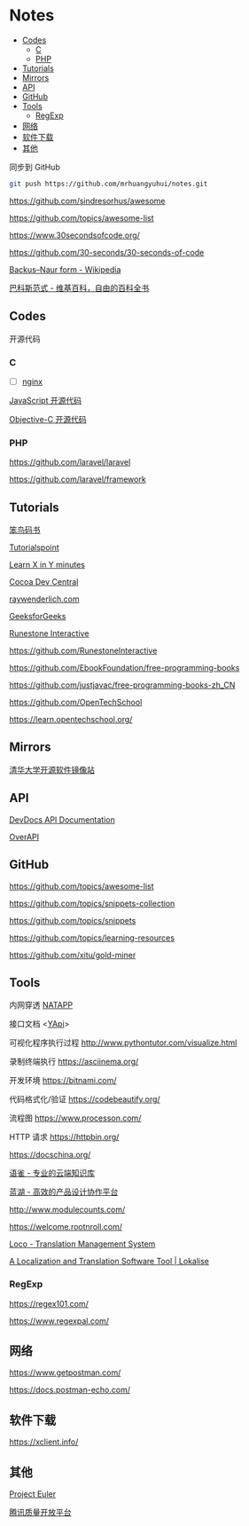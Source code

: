 <!-- omit in toc -->
# Notes

- [Codes](#codes)
  - [C](#c)
  - [PHP](#php)
- [Tutorials](#tutorials)
- [Mirrors](#mirrors)
- [API](#api)
- [GitHub](#github)
- [Tools](#tools)
  - [RegExp](#regexp)
- [网络](#网络)
- [软件下载](#软件下载)
- [其他](#其他)

同步到 GitHub

```bash
git push https://github.com/mrhuangyuhui/notes.git
```

<https://github.com/sindresorhus/awesome>

<https://github.com/topics/awesome-list>

<https://www.30secondsofcode.org/>

<https://github.com/30-seconds/30-seconds-of-code>

[Backus–Naur form - Wikipedia](https://en.wikipedia.org/wiki/Backus%E2%80%93Naur_form)

[巴科斯范式 - 维基百科，自由的百科全书](https://zh.wikipedia.org/wiki/%E5%B7%B4%E7%A7%91%E6%96%AF%E8%8C%83%E5%BC%8F)

## Codes

开源代码

### C

- [ ] [nginx](https://github.com/nginx/nginx)

[JavaScript 开源代码](https://gitee.com/mrhuangyuhui/js-codes)

[Objective-C 开源代码](https://gitee.com/mrhuangyuhui/objc-codes)

### PHP

<https://github.com/laravel/laravel>

<https://github.com/laravel/framework>

## Tutorials

[笨鸟码书](https://flapybooks.com/)

[Tutorialspoint](https://www.tutorialspoint.com/)

[Learn X in Y minutes](https://learnxinyminutes.com/)

[Cocoa Dev Central](http://cocoadevcentral.com/)

[raywenderlich.com](https://www.raywenderlich.com/)

[GeeksforGeeks](https://www.geeksforgeeks.org/)

[Runestone Interactive](https://runestone.academy/runestone/books/index)

<https://github.com/RunestoneInteractive>

<https://github.com/EbookFoundation/free-programming-books>

<https://github.com/justjavac/free-programming-books-zh_CN>

<https://github.com/OpenTechSchool>

<https://learn.opentechschool.org/>

## Mirrors

[清华大学开源软件镜像站](https://mirror.tuna.tsinghua.edu.cn/)

## API

[DevDocs API Documentation](https://devdocs.io/)

[OverAPI](https://overapi.com/)

## GitHub

<https://github.com/topics/awesome-list>

<https://github.com/topics/snippets-collection>

<https://github.com/topics/snippets>

<https://github.com/topics/learning-resources>

<https://github.com/xitu/gold-miner>

## Tools

内网穿透 [NATAPP](https://natapp.cn/)

接口文档 <[YApi](https://yapi.ymfe.org/)>

可视化程序执行过程 <http://www.pythontutor.com/visualize.html>

录制终端执行 <https://asciinema.org/>

开发环境 <https://bitnami.com/>

代码格式化/验证 <https://codebeautify.org/>

流程图 <https://www.processon.com/>

HTTP 请求 <https://httpbin.org/>

<https://docschina.org/>

[语雀 - 专业的云端知识库](https://www.yuque.com/)

[蓝湖 - 高效的产品设计协作平台](https://lanhuapp.com/)

<http://www.modulecounts.com/>

<https://welcome.rootnroll.com/>

[Loco - Translation Management System](https://localise.biz/)

[A Localization and Translation Software Tool | Lokalise](https://lokalise.com/)

<!-- #regexp-tool -->
### RegExp

<https://regex101.com/>

<https://www.regexpal.com/>

## 网络

<https://www.getpostman.com/>

<https://docs.postman-echo.com/>

## 软件下载

<https://xclient.info/>

## 其他

[Project Euler](https://projecteuler.net/)

[腾讯质量开放平台](https://wetest.qq.com/)

